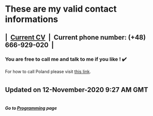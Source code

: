 # These are my valid contact informations


## |&nbsp;&nbsp;[Current CV](https://www.dropbox.com/s/n0dwu3dfmcqootc/CV_%C5%81ukasz_D%C4%85browski.pdf?dl=0 "My up to date CV")&nbsp;&nbsp;|&nbsp;&nbsp;Current phone number:&nbsp;(+48) 666-929-020&nbsp;&nbsp;|

### You are free to call me and talk to me if you like !&nbsp;:heavy_check_mark:

For how to call Poland please visit [this link](https://www.howtocallabroad.com/poland/ "Guideline on calling Poland").

#
## Updated on 12-November-2020 9:27 AM GMT

#
##### Go to [Programming](/programming/Programming.md#all-the-latest-about-lucas-programming-activities "All the latest about Lucas' software engineering") page

